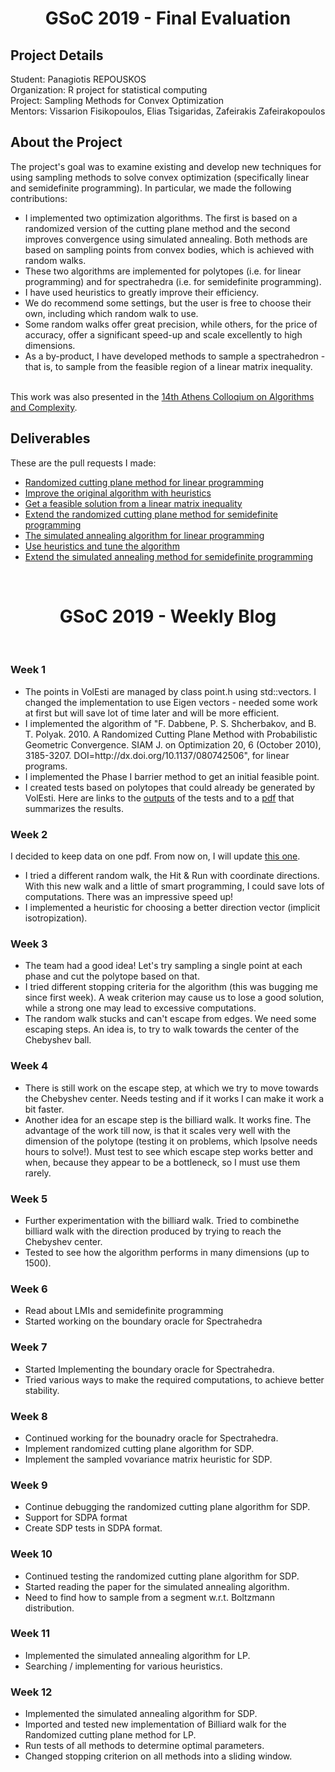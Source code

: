 <h1 align="center">  GSoC 2019 - Final Evaluation  </h1>
<h2>Project Details </h2>
Student: Panagiotis REPOUSKOS<br>
Organization: R project for statistical computing<br>
Project: Sampling Methods for Convex Optimization<br>
Mentors: Vissarion Fisikopoulos, Elias Tsigaridas, Zafeirakis Zafeirakopoulos<br>

<h2>About the Project</h2>
The project's goal was to examine existing and develop new techniques for using sampling methods to solve convex optimization (specifically linear and semidefinite programming). In particular, we made the following contributions:

<br>

<ul>
    <li>I implemented two optimization algorithms. The first is based on a randomized version of the cutting plane method  and the second improves convergence using simulated annealing. Both methods are based on sampling points from convex bodies, which is achieved with random walks.</li>
    <li>These two algorithms are implemented for polytopes (i.e. for linear programming) and for spectrahedra (i.e. for semidefinite programming).</li>
    <li>I have used heuristics to greatly improve their efficiency.</li>
    <li>We do recommend some settings, but the user is free to choose their own, including which random walk to use.</li>
    <li>Some random walks offer great precision, while others, for the price of accuracy, offer a significant speed-up and scale excellently to high dimensions.</li>
    <li>As a by-product, I have developed methods to sample a spectrahedron - that is, to sample from the feasible region of a linear matrix inequality.</li>
</ul>

<br>
This work was also presented in the <a href="http://www.corelab.ntua.gr/acac19/" target="_blank">14th Athens Colloqium on Algorithms and Complexity</a>.

<h2>Deliverables</h2>
These are the pull requests I made:

<br>

<ul>
    <li><a href="https://github.com/GeomScale/volume_approximation/pull/23" target="_blank">Randomized cutting plane method for linear programming</a></li>
    <li><a href="https://github.com/GeomScale/volume_approximation/pull/30" target="_blank">Improve the original algorithm with heuristics</a></li>
    <li><a href="https://github.com/GeomScale/volume_approximation/pull/34" target="_blank">Get a feasible solution from a linear matrix inequality</a></li>
    <li><a href="https://github.com/GeomScale/volume_approximation/pull/32" target="_blank">Extend the randomized cutting plane method for semidefinite programming</a></li>
    <li><a href="https://github.com/GeomScale/volume_approximation/pull/40" target="_blank">The simulated annealing algorithm for linear programming</a></li>
    <li><a href="https://github.com/GeomScale/volume_approximation/pull/41" target="_blank">Use heuristics and tune the algorithm</a></li>
    <li><a href="https://github.com/GeomScale/volume_approximation/pull/42" target="_blank">Extend the simulated annealing method for semidefinite programming</a></li>


</ul>
<br>



<h1 align="center">   
    GSoC 2019 - Weekly Blog
</h1>
<br>


<h3>Week 1</h3>

<ul>
    <li>The points in VolEsti are managed by class point.h using std::vectors. I changed the implementation to use Eigen vectors - needed some work at first but will save lot of time later and will be more efficient.</li>
    <li> I implemented the algorithm of "F. Dabbene, P. S. Shcherbakov, and B. T. Polyak. 2010. A Randomized Cutting Plane Method with Probabilistic Geometric Convergence. SIAM J. on Optimization 20, 6 (October 2010), 3185-3207. DOI=http://dx.doi.org/10.1137/080742506", for linear programs.</li>
    <li>I implemented the Phase I barrier method to get an initial feasible point.</li>
    <li>I created tests based on polytopes that could already be generated by VolEsti. Here are links to the <a href="https://www.dropbox.com/sh/4vsl2ix4htkowa4/AABtVR4cX6pRGVeModlsSKHTa?dl=0"  target="_blank">outputs</a> of the tests and to a <a href="https://www.dropbox.com/s/wurmcmt29ae4wss/week1.pdf?dl=0" target="_blank">pdf</a> that summarizes the results.</li>
</ul>

<h3>Week 2</h3>

I decided to keep data on one pdf. From now on, I will update <a  href="https://www.dropbox.com/s/65vrb3828t82ub2/Randomized%20cutting%20plane.pdf?dl=0">this one</a>.

<ul>
    <li>I tried a different random walk, the Hit & Run with coordinate directions. With this new walk and a little of smart programming, I could save lots of computations. There was an impressive speed up!</li>
    <li>I implemented a heuristic for choosing a better direction vector (implicit isotropization).</li>
</ul>

<h3>Week 3</h3>

<ul>
    <li>The team had a good idea! Let's try sampling a single point at each phase and cut the polytope based on that.</li>
    <li>I tried different stopping criteria for the algorithm (this was bugging me since first week). A weak criterion may cause us to lose a good solution, while a strong one may lead to excessive computations.</li>
    <li>The random walk stucks and can't escape from edges. We need some escaping steps. An idea is, to try to walk towards the center of the Chebyshev ball.</li>
</ul>

<h3>Week 4</h3>

<ul>
    <li>There is still work on the escape step, at which we try to move towards the Chebyshev center. Needs testing and if it works I can make it work a bit faster.</li>
    <li>Another idea for an escape step is the billiard walk. It works fine. The advantage of the work till now, is that it scales very well with the dimension of the polytope (testing it on problems, which lpsolve needs hours to solve!). Must test to see which escape step works better and when, because they appear to be a bottleneck, so I must use them rarely.</li>
        
</ul>

<h3>Week 5</h3>

<ul>
    <li>Further experimentation with the billiard walk. Tried to combinethe billiard walk with the direction produced by trying to reach the Chebyshev center.</li>
    <li>Tested to see how the algorithm performs in many dimensions (up to 1500).</li>
</ul>

<h3>Week 6</h3>

<ul>
    <li>Read about LMIs and semidefinite programming</li>
    <li>Started working on the boundary oracle for Spectrahedra</li>
</ul>

<h3>Week 7</h3>

<ul>
    <li>Started Implementing the boundary oracle for Spectrahedra.</li>
    <li>Tried various ways to make the required computations, to achieve better stability.</li>
</ul>

<h3>Week 8</h3>

<ul>
    <li>Continued working for the bounadry oracle for Spectrahedra.</li>
    <li>Implement randomized cutting plane algorithm for SDP.</li>
    <li>Implement the sampled vovariance matrix heuristic for SDP.</li>
</ul>

<h3>Week 9</h3>

<ul>
    <li>Continue debugging the randomized cutting plane algorithm for SDP.</li>
    <li>Support for SDPA format</li>
    <li>Create SDP tests in SDPA format.</li>
</ul>

<h3>Week 10</h3>

<ul>
    <li>Continued testing the randomized cutting plane algorithm for SDP.</li>
    <li>Started reading the paper for the simulated annealing algorithm.</li>
    <li>Need to find how to sample from a segment w.r.t. Boltzmann distribution.</li>
</ul>


<h3>Week 11</h3>

<ul>
    <li>Implemented the simulated annealing algorithm for LP.</li>
    <li>Searching / implementing for various heuristics.</li>
</ul>

<h3>Week 12</h3>

<ul>
    <li>Implemented the simulated annealing algorithm for SDP.</li>
    <li>Imported and tested new implementation of Billiard walk for the Randomized cutting plane method for LP.</li>
    <li>Run tests of all methods to determine optimal parameters.</li>
    <li>Changed stopping criterion on all methods into a sliding window.</li>
</ul>
